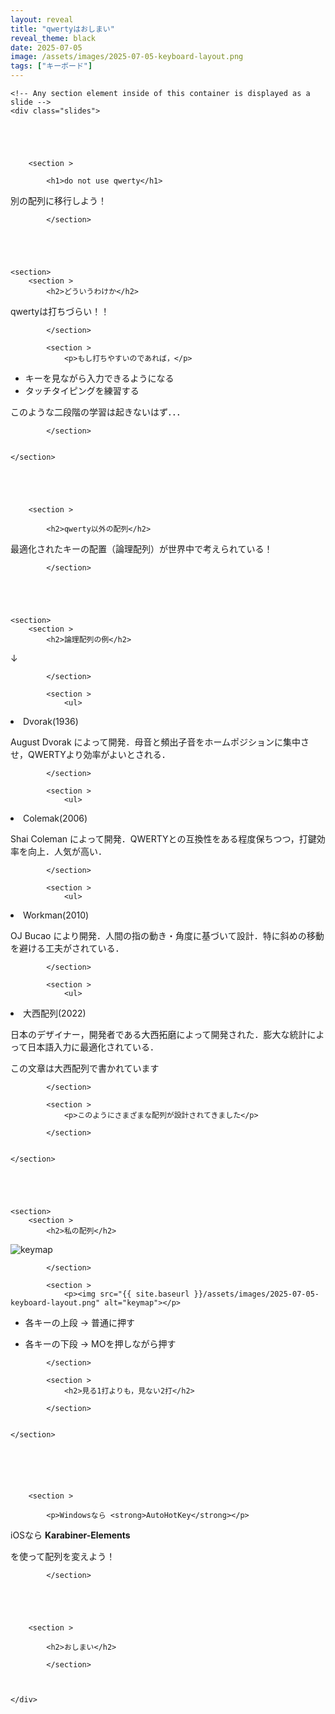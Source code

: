 ```yaml
---
layout: reveal
title: "qwertyはおしまい"
reveal_theme: black
date: 2025-07-05
image: /assets/images/2025-07-05-keyboard-layout.png
tags: ["キーボード"]
---
```




<body>

   

  <div class="reveal">

    <!-- Any section element inside of this container is displayed as a slide -->
    <div class="slides">

      


    
        <section >
            
            <h1>do not use qwerty</h1>
<p class="fragment fade">別の配列に移行しよう！</p>

            </section>
    



    
    <section>
        <section >
            <h2>どういうわけか</h2>
<p>qwertyは打ちづらい！！</p>

            </section>
        
            <section >
                <p>もし打ちやすいのであれば，</p>
<ul>
<li class="fragment fade">キーを見ながら入力できるようになる</li>
<li class="fragment fade">タッチタイピングを練習する</li>
</ul>
<p class="fragment fade">このような二段階の学習は起きないはず．．．</p>

            </section>
        

    </section>
    



    
        <section >
            
            <h2>qwerty以外の配列</h2>
<p>最適化されたキーの配置（論理配列）が世界中で考えられている！</p>

            </section>
    



    
    <section>
        <section >
            <h2>論理配列の例</h2>
<p>↓</p>

            </section>
        
            <section >
                <ul>
<li>Dvorak(1936)</li>
</ul>
<p>August Dvorak によって開発．母音と頻出子音をホームポジションに集中させ，QWERTYより効率がよいとされる．</p>

            </section>
        
            <section >
                <ul>
<li>Colemak(2006)</li>
</ul>
<p>Shai Coleman によって開発．QWERTYとの互換性をある程度保ちつつ，打鍵効率を向上．人気が高い．</p>

            </section>
        
            <section >
                <ul>
<li>Workman(2010)</li>
</ul>
<p>OJ Bucao により開発．人間の指の動き・角度に基づいて設計．特に斜めの移動を避ける工夫がされている．</p>

            </section>
        
            <section >
                <ul>
<li>大西配列(2022)</li>
</ul>
<p>日本のデザイナー，開発者である大西拓磨によって開発された．膨大な統計によって日本語入力に最適化されている．</p>
<p class="fragment fade-up">この文章は大西配列で書かれています</p>

            </section>
        
            <section >
                <p>このようにさまざまな配列が設計されてきました</p>

            </section>
        

    </section>
    



    
    <section>
        <section >
            <h2>私の配列</h2>
<p><img src="{{ site.baseurl }}/assets/images/2025-07-05-keyboard-layout.png" alt="keymap"></p>

            </section>
        
            <section >
                <p><img src="{{ site.baseurl }}/assets/images/2025-07-05-keyboard-layout.png" alt="keymap"></p>
<ul>
<li>
<p>各キーの上段 → 普通に押す</p>
</li>
<li>
<p>各キーの下段 → MOを押しながら押す</p>
</li>
</ul>

            </section>
        
            <section >
                <h2>見る1打よりも，見ない2打</h2>

            </section>
        

    </section>
    
    



    
        <section >
            
            <p>Windowsなら <strong>AutoHotKey</strong></p>
<p>iOSなら <strong>Karabiner-Elements</strong></p>
<p>を使って配列を変えよう！</p>

            </section>
    



    
        <section >
            
            <h2>おしまい</h2>

            </section>
    


    </div>


  </div>



<!--	<script src="libs/reveal.js/4.3.1/plugin/audio-slideshow/plugin.js"></script>  -->
<!--	<script src="libs/reveal.js/4.3.1/plugin/audio-slideshow/recorder.js"></script>-->
<!--	<script src="libs/reveal.js/4.3.1/plugin/audio-slideshow/RecordRTC.js"></script>-->

  

<script>
  const printPlugins = [
      RevealNotes,
      RevealHighlight,
      RevealMath.MathJax3,
      RevealAnimate,
      RevealChalkboard, 
			RevealEmbedTweet,
			RevealChart,
		];

		const plugins =  [...printPlugins,
		RevealZoom, 
		RevealSearch, 
				RevealMarkdown, 
				RevealMenu, 
				RevealFullscreen,
				RevealAnything,
				//RevealAudioSlideshow,
				//RevealAudioRecorder,
				RevealCustomControls, 
				// poll
				// question
				// seminar
				Verticator 
				 ]


		// Also available as an ES module, see:
		// https://revealjs.com/initialization/
		Reveal.initialize({
			controls: true,
      controlsTutorial: true,
      controlsLayout: 'bottom-right',
      controlsBackArrows: 'faded',
      progress: true,
      slideNumber: false,
      //#showSlideNumber "all" "print" "speaker"
      hash: true, //# hash: false,
      //# respondToHashChanges: true,
      //# history: false,
      keyboard: true,
      //#keyboardCondition: null,
      overview: true,
      center: true,
      touch: true,
      loop: false,
      rtl: false,
      //#navigationMode: 'default', linear grid
      shuffle: false,
      fragments: true,
      fragmentInURL: false,
      embedded: false,
      help: true,
      //#pause: true
      showNotes: false,
      autoPlayMedia: false, // TODO fix this to a nullable value
      //#preloadIframes: null. true false
      //#autoAnimate: true
      //#autoAnimateMatcher: null,
      //#autoAnimateEasing: 'ease',
      //autoAnimateDuration: 1.0,
      //#autoAnimateUnmatched: true
      //#autoAnimateStyles: []
      autoSlide: 0, // TODO fix this to a falseable value
      autoSlideStoppable: true,
      autoSlideMethod: '0',
      defaultTiming: 120,
      mouseWheel: false,
      //#previewLinks: false
      //#postMessage: true, // TODO : this can cause issues with the vscode api ???
      //#postMessageEvents: false,
      //#focusBodyOnPageVisibilityChange: true,
      transition: 'slide',
      transitionSpeed: 'default',
      backgroundTransition: 'fade',
      //#pdfMaxPagesPerSlide: Number.POSITIVE_INFINITY,
      //#pdfSeparateFragments: true,
      //#pdfPageHeightOffset: -1,
      viewDistance: 3,
      //#mobileViewDistance: 2,
      display: 'block',
      //#hideInactiveCursor: true,
      //#hideCursorTime: 5000

      // Parallax Background
      parallaxBackgroundImage: '',
      parallaxBackgroundSize: '',
      parallaxBackgroundHorizontal: 0,
      parallaxBackgroundVertical: 0,

      //Presentation Size
      width: 960,
			height: 700,
			margin: 0.04,
      minScale: 0.2,
      maxScale: 2,
      disableLayout: false,

      audio: {
        prefix: 'audio/', // audio files are stored in the "audio" folder
        suffix: '.ogg', // audio files have the ".ogg" ending
        textToSpeechURL: null, // the URL to the text to speech converter
        defaultNotes: false, // use slide notes as default for the text to speech converter
        defaultText: false, // use slide text as default for the text to speech converter
        advance: 0, // advance to next slide after given time in milliseconds after audio has played, use negative value to not advance
        autoplay: false, // automatically start slideshow
        defaultDuration: 5, // default duration in seconds if no audio is available
        defaultAudios: true, // try to play audios with names such as audio/1.2.ogg
        playerOpacity: 0.05, // opacity value of audio player if unfocused
        playerStyle: 'position: fixed; bottom: 4px; left: 25%; width: 50%; height:75px; z-index: 33;', // style used for container of audio controls
        startAtFragment: false, // when moving to a slide, start at the current fragment or at the start of the slide
      },
      
      chalkboard: { // font-awesome.min.css must be available
        //src: "chalkboard/chalkboard.json",
        storage: "chalkboard-demo",
      },
      
			customcontrols: {
					controls: [
      						{
						  id: 'toggle-overview',
						  title: 'Toggle overview (O)',
						  icon: '<i class="fa fa-th"></i>',
						  action: 'Reveal.toggleOverview();'
						}
						,
      {
        icon: '<i class="fa fa-pen-square"></i>',
        title: 'Toggle chalkboard (B)',
        action: 'RevealChalkboard.toggleChalkboard();'
      },
      {
        icon: '<i class="fa fa-pen"></i>',
        title: 'Toggle notes canvas (C)',
        action: 'RevealChalkboard.toggleNotesCanvas();'
      }
      
				]
			},
			chart: {
					defaults: { 
						color: 'lightgray', // color of labels
						scale: { 
							beginAtZero: true, 
							ticks: { stepSize: 1 },
							grid: { color: "lightgray" } , // color of grid lines
						},
					},
					line: { borderColor: [ "rgba(20,220,220,.8)" , "rgba(220,120,120,.8)", "rgba(20,120,220,.8)" ], "borderDash": [ [5,10], [0,0] ] }, 
					bar: { backgroundColor: [ "rgba(20,220,220,.8)" , "rgba(220,120,120,.8)", "rgba(20,120,220,.8)" ]}, 
					pie: { backgroundColor: [ ["rgba(0,0,0,.8)" , "rgba(220,20,20,.8)", "rgba(20,220,20,.8)", "rgba(220,220,20,.8)", "rgba(20,20,220,.8)"] ]},
					radar: { borderColor: [ "rgba(20,220,220,.8)" , "rgba(220,120,120,.8)", "rgba(20,120,220,.8)" ]}, 
			},
			math: {
				mathjax: 'https://cdn.jsdelivr.net/gh/mathjax/mathjax@2.7.8/MathJax.js',
				config: 'TeX-AMS_HTML-full',
				// pass other options into `MathJax.Hub.Config()`
				TeX: { Macros: { RR: "{\\bf R}" } }
				},
				anything: [ 
				{
		className: "plot",
		defaults: {width:500, height: 500, grid:true},
		initialize: (function(container, options){ options.target = "#"+container.id; functionPlot(options) })
	 },
	 {
		className: "chart",  
		initialize: (function(container, options){ container.chart = new Chart(container.getContext("2d"), options);  })
	 },
	 {
		className: "anything",
		initialize: (function(container, options){ if (options && options.initialize) { options.initialize(container)} })
	 },
					],
			// Learn about plugins: https://revealjs.com/plugins/
			plugins: (window.location.search.match(/print-pdf/gi) ? printPlugins : plugins ) 
		});
			


	    // Change chalkboard theme : 
		function changeTheme(input) {
			var config = {};
			config.theme = input.value;
			Reveal.getPlugin("RevealChalkboard").configure(config);
			input.blur();
		}

		// // Handle the message inside the webview
        // window.addEventListener('message', event => {

        //     const message = event.data; // The JSON data our extension sent

        //     switch (message.command) {
        //         case 'refactor':
        //             Reveal.toggleHelp();
        //     }
        // });

		if (window.location.search.match(/print-pdf-now/gi)) {
      		setTimeout(() => {
				window.print();
			  }, 2500);
			
    }
</script>

</body>

